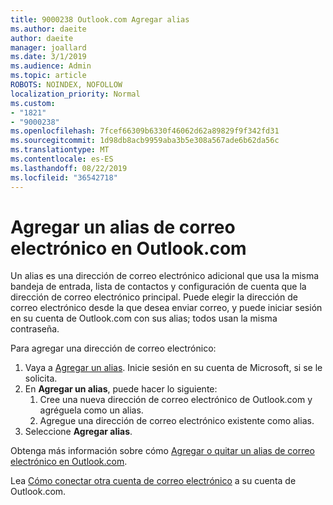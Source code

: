 ```yaml
---
title: 9000238 Outlook.com Agregar alias
ms.author: daeite
author: daeite
manager: joallard
ms.date: 3/1/2019
ms.audience: Admin
ms.topic: article
ROBOTS: NOINDEX, NOFOLLOW
localization_priority: Normal
ms.custom:
- "1821"
- "9000238"
ms.openlocfilehash: 7fcef66309b6330f46062d62a89829f9f342fd31
ms.sourcegitcommit: 1d98db8acb9959aba3b5e308a567ade6b62da56c
ms.translationtype: MT
ms.contentlocale: es-ES
ms.lasthandoff: 08/22/2019
ms.locfileid: "36542718"
---
```

# <a name="add-an-email-alias-in-outlookcom"></a>Agregar un alias de correo electrónico en Outlook.com

Un alias es una dirección de correo electrónico adicional que usa la misma bandeja de entrada, lista de contactos y configuración de cuenta que la dirección de correo electrónico principal. Puede elegir la dirección de correo electrónico desde la que desea enviar correo, y puede iniciar sesión en su cuenta de Outlook.com con sus alias; todos usan la misma contraseña.

Para agregar una dirección de correo electrónico:

1. Vaya a [Agregar un alias](https://go.microsoft.com/fwlink/p/?linkid=864833). Inicie sesión en su cuenta de Microsoft, si se le solicita.
2. En **Agregar un alias**, puede hacer lo siguiente:
    1. Cree una nueva dirección de correo electrónico de Outlook.com y agréguela como un alias.
    2. Agregue una dirección de correo electrónico existente como alias.
3. Seleccione **Agregar alias**.

Obtenga más información sobre cómo [Agregar o quitar un alias de correo electrónico en Outlook.com](https://support.office.com/article/459b1989-356d-40fa-a689-8f285b13f1f2?wt.mc_id=Office_Outlook_com_Alchemy).  

Lea [Cómo conectar otra cuenta de correo electrónico](https://support.office.com/article/c5224df4-5885-4e79-91ba-523aa743f0ba?wt.mc_id=Office_Outlook_com_Alchemy) a su cuenta de Outlook.com.